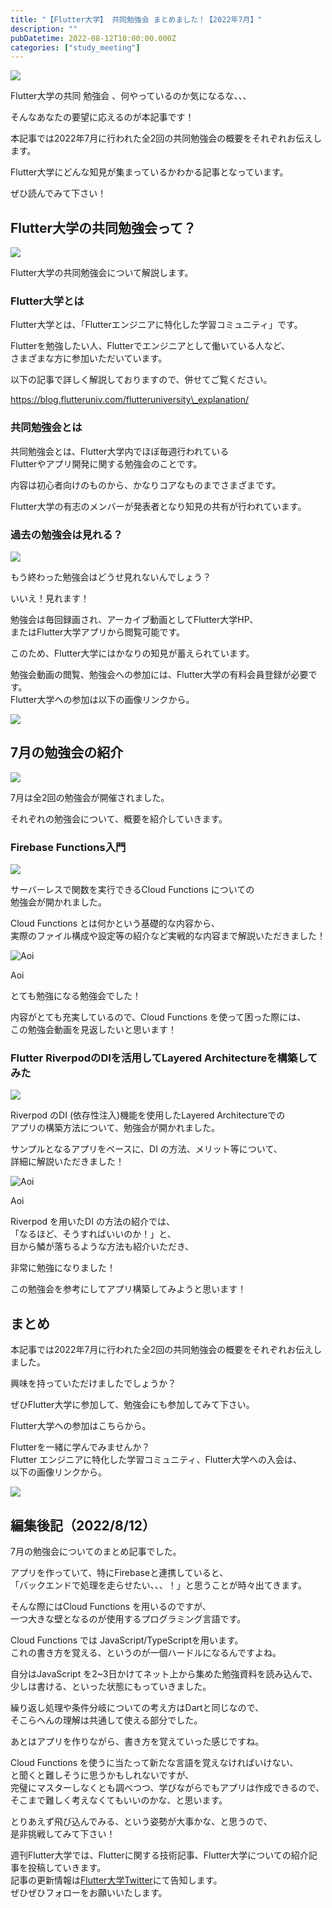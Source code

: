 ```yaml
---
title: "【Flutter大学】 共同勉強会 まとめました！【2022年7月】"
description: ""
pubDatetime: 2022-08-12T10:00:00.000Z
categories: ["study_meeting"]
---
```


![](https://blog.flutteruniv.com/wp-content/themes/cocoon-master/images/ojisan.png)

Flutter大学の共同 勉強会 、何やっているのか気になるな、、、

そんなあなたの要望に応えるのが本記事です！

本記事では2022年7月に行われた全2回の共同勉強会の概要をそれぞれお伝えします。

Flutter大学にどんな知見が集まっているかわかる記事となっています。

ぜひ読んでみて下さい！

## Flutter大学の共同勉強会って？

![](http://blog.flutteruniv.com/wp-content/uploads/2022/03/Meeting-1024x683.jpeg)

Flutter大学の共同勉強会について解説します。

### Flutter大学とは

Flutter大学とは、「Flutterエンジニアに特化した学習コミュニティ」です。

Flutterを勉強したい人、Flutterでエンジニアとして働いている人など、  
さまざまな方に参加いただいています。

以下の記事で詳しく解説しておりますので、併せてご覧ください。

https://blog.flutteruniv.com/flutteruniversity\_explanation/

### 共同勉強会とは

共同勉強会とは、Flutter大学内でほぼ毎週行われている  
Flutterやアプリ開発に関する勉強会のことです。

内容は初心者向けのものから、かなりコアなものまでさまざまです。

Flutter大学の有志のメンバーが発表者となり知見の共有が行われています。

### 過去の勉強会は見れる？

![](https://blog.flutteruniv.com/wp-content/themes/cocoon-master/images/obasan.png)

もう終わった勉強会はどうせ見れないんでしょう？

いいえ！見れます！

勉強会は毎回録画され、アーカイブ動画としてFlutter大学HP、  
またはFlutter大学アプリから閲覧可能です。

このため、Flutter大学にはかなりの知見が蓄えられています。

勉強会動画の閲覧、勉強会への参加には、Flutter大学の有料会員登録が必要です。  
Flutter大学への参加は以下の画像リンクから。

[![](https://blog.flutteruniv.com/wp-content/uploads/2022/07/Flutter大学バナー.png)](//flutteruniv.com)

## 7月の勉強会の紹介

![](http://blog.flutteruniv.com/wp-content/uploads/2022/03/meeting2-1024x683.jpeg)

7月は全2回の勉強会が開催されました。

それぞれの勉強会について、概要を紹介していきます。

### **Firebase Functions入門**

![](https://blog.flutteruniv.com/wp-content/uploads/2022/08/20220812_cloud_functions.png)

サーバーレスで関数を実行できるCloud Functions についての  
勉強会が開かれました。

Cloud Functions とは何かという基礎的な内容から、  
実際のファイル構成や設定等の紹介など実戦的な内容まで解説いただきました！

![Aoi](https://blog.flutteruniv.com/wp-content/themes/cocoon-master/images/b-man.png)

Aoi

とても勉強になる勉強会でした！

内容がとても充実しているので、Cloud Functions を使って困った際には、  
この勉強会動画を見返したいと思います！

### **Flutter RiverpodのDIを活用してLayered Architectureを構築してみた**

![](https://blog.flutteruniv.com/wp-content/uploads/2022/08/20220812_riverpod.png)

Riverpod のDI (依存性注入)機能を使用したLayered Architectureでの  
アプリの構築方法について、勉強会が開かれました。

サンプルとなるアプリをベースに、DI の方法、メリット等について、  
詳細に解説いただきました！

![Aoi](https://blog.flutteruniv.com/wp-content/themes/cocoon-master/images/b-man.png)

Aoi

Riverpod を用いたDI の方法の紹介では、  
「なるほど、そうすればいいのか！」と、  
目から鱗が落ちるような方法も紹介いただき、

非常に勉強になりました！

この勉強会を参考にしてアプリ構築してみようと思います！

## まとめ

本記事では2022年7月に行われた全2回の共同勉強会の概要をそれぞれお伝えしました。

興味を持っていただけましたでしょうか？

ぜひFlutter大学に参加して、勉強会にも参加してみて下さい。

Flutter大学への参加はこちらから。

Flutterを一緒に学んでみませんか？  
Flutter エンジニアに特化した学習コミュニティ、Flutter大学への入会は、  
以下の画像リンクから。

[![](https://blog.flutteruniv.com/wp-content/uploads/2022/07/Flutter大学バナー.png)](//flutteruniv.com)

## 編集後記（2022/8/12）

7月の勉強会についてのまとめ記事でした。

アプリを作っていて、特にFirebaseと連携していると、  
「バックエンドで処理を走らせたい、、、！」と思うことが時々出てきます。

そんな際にはCloud Functions を用いるのですが、  
一つ大きな壁となるのが使用するプログラミング言語です。

Cloud Functions では JavaScript/TypeScriptを用います。  
これの書き方を覚える、というのが一個ハードルになるんですよね。

自分はJavaScript を2~3日かけてネット上から集めた勉強資料を読み込んで、  
少しは書ける、といった状態にもっていきました。

繰り返し処理や条件分岐についての考え方はDartと同じなので、  
そこらへんの理解は共通して使える部分でした。

あとはアプリを作りながら、書き方を覚えていった感じですね。

Cloud Functions を使うに当たって新たな言語を覚えなければいけない、  
と聞くと難しそうに思うかもしれないですが、  
完璧にマスターしなくとも調べつつ、学びながらでもアプリは作成できるので、  
そこまで難しく考えなくてもいいのかな、と思います。

とりあえず飛び込んでみる、という姿勢が大事かな、と思うので、  
是非挑戦してみて下さい！

週刊Flutter大学では、Flutterに関する技術記事、Flutter大学についての紹介記事を投稿していきます。  
記事の更新情報は[Flutter大学Twitter](https://twitter.com/FlutterUniv)にて告知します。  
ぜひぜひフォローをお願いいたします。